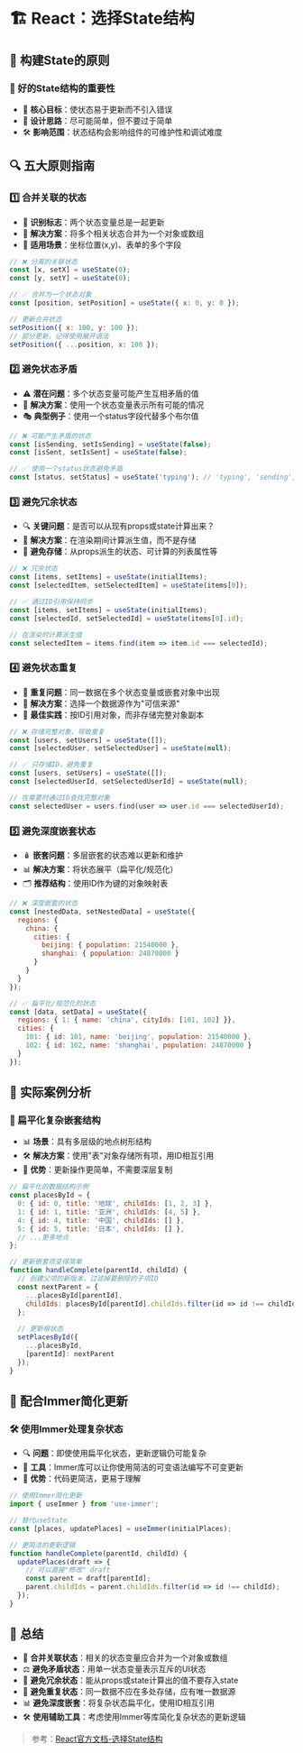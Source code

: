 # 🏗️ React：选择State结构

## 🌟 构建State的原则

### 🧠 好的State结构的重要性
- 🎯 **核心目标**：使状态易于更新而不引入错误
- 🧩 **设计思路**：尽可能简单，但不要过于简单
- 🛠️ **影响范围**：状态结构会影响组件的可维护性和调试难度

## 🔍 五大原则指南

### 1️⃣ 合并关联的状态
- 🔄 **识别标志**：两个状态变量总是一起更新
- 🧩 **解决方案**：将多个相关状态合并为一个对象或数组
- 🌟 **适用场景**：坐标位置(x,y)、表单的多个字段

```jsx
// ❌ 分离的关联状态
const [x, setX] = useState(0);
const [y, setY] = useState(0);

// ✅ 合并为一个状态对象
const [position, setPosition] = useState({ x: 0, y: 0 });

// 更新合并状态
setPosition({ x: 100, y: 100 });
// 部分更新，记得使用展开语法
setPosition({ ...position, x: 100 });
```

### 2️⃣ 避免状态矛盾
- ⚠️ **潜在问题**：多个状态变量可能产生互相矛盾的值
- 🧠 **解决方案**：使用一个状态变量表示所有可能的情况
- 🎭 **典型例子**：使用一个status字段代替多个布尔值

```jsx
// ❌ 可能产生矛盾的状态
const [isSending, setIsSending] = useState(false);
const [isSent, setIsSent] = useState(false);

// ✅ 使用一个status状态避免矛盾
const [status, setStatus] = useState('typing'); // 'typing', 'sending', 'sent'
```

### 3️⃣ 避免冗余状态
- 🔍 **关键问题**：是否可以从现有props或state计算出来？
- 🧮 **解决方案**：在渲染期间计算派生值，而不是存储
- 🚫 **避免存储**：从props派生的状态、可计算的列表属性等

```jsx
// ❌ 冗余状态
const [items, setItems] = useState(initialItems);
const [selectedItem, setSelectedItem] = useState(items[0]);

// ✅ 通过ID引用保持同步
const [items, setItems] = useState(initialItems);
const [selectedId, setSelectedId] = useState(items[0].id);

// 在渲染时计算派生值
const selectedItem = items.find(item => item.id === selectedId);
```

### 4️⃣ 避免状态重复
- 🔄 **重复问题**：同一数据在多个状态变量或嵌套对象中出现
- 🧠 **解决方案**：选择一个数据源作为"可信来源"
- 🌟 **最佳实践**：按ID引用对象，而非存储完整对象副本

```jsx
// ❌ 存储完整对象，导致重复
const [users, setUsers] = useState([]);
const [selectedUser, setSelectedUser] = useState(null);

// ✅ 只存储ID，避免重复
const [users, setUsers] = useState([]);
const [selectedUserId, setSelectedUserId] = useState(null);

// 在需要时通过ID查找完整对象
const selectedUser = users.find(user => user.id === selectedUserId);
```

### 5️⃣ 避免深度嵌套状态
- 🪆 **嵌套问题**：多层嵌套的状态难以更新和维护
- 📊 **解决方案**：将状态展平（扁平化/规范化）
- 🗂️ **推荐结构**：使用ID作为键的对象映射表

```jsx
// ❌ 深度嵌套的状态
const [nestedData, setNestedData] = useState({
  regions: {
    china: {
      cities: {
        beijing: { population: 21540000 },
        shanghai: { population: 24870000 }
      }
    }
  }
});

// ✅ 扁平化/规范化的状态
const [data, setData] = useState({
  regions: { 1: { name: 'china', cityIds: [101, 102] }},
  cities: {
    101: { id: 101, name: 'beijing', population: 21540000 },
    102: { id: 102, name: 'shanghai', population: 24870000 }
  }
});
```

## 🚀 实际案例分析

### 🧩 扁平化复杂嵌套结构
- 📊 **场景**：具有多层级的地点树形结构
- 🛠️ **解决方案**：使用"表"对象存储所有项，用ID相互引用
- 🔑 **优势**：更新操作更简单，不需要深层复制

```jsx
// 扁平化的数据结构示例
const placesById = {
  0: { id: 0, title: '地球', childIds: [1, 2, 3] },
  1: { id: 1, title: '亚洲', childIds: [4, 5] },
  4: { id: 4, title: '中国', childIds: [] },
  5: { id: 5, title: '日本', childIds: [] },
  // ...更多地点
};

// 更新嵌套项变得简单
function handleComplete(parentId, childId) {
  // 创建父项的新版本，过滤掉要删除的子项ID
  const nextParent = {
    ...placesById[parentId],
    childIds: placesById[parentId].childIds.filter(id => id !== childId)
  };
  
  // 更新根状态
  setPlacesById({
    ...placesById,
    [parentId]: nextParent
  });
}
```

## 🌟 配合Immer简化更新

### 🛠️ 使用Immer处理复杂状态
- 🔍 **问题**：即使使用扁平化状态，更新逻辑仍可能复杂
- 🧰 **工具**：Immer库可以让你使用简洁的可变语法编写不可变更新
- 🚀 **优势**：代码更简洁，更易于理解

```jsx
// 使用Immer简化更新
import { useImmer } from 'use-immer';

// 替代useState
const [places, updatePlaces] = useImmer(initialPlaces);

// 更简洁的更新逻辑
function handleComplete(parentId, childId) {
  updatePlaces(draft => {
    // 可以直接"修改" draft
    const parent = draft[parentId];
    parent.childIds = parent.childIds.filter(id => id !== childId);
  });
}
```

## 📝 总结

- 🧩 **合并关联状态**：相关的状态变量应合并为一个对象或数组
- ⚖️ **避免矛盾状态**：用单一状态变量表示互斥的UI状态
- 🧮 **避免冗余状态**：能从props或state计算出的值不要存入state
- 🔄 **避免重复状态**：同一数据不应在多处存储，应有唯一数据源
- 📊 **避免深度嵌套**：将复杂状态扁平化，使用ID相互引用
- 🛠️ **使用辅助工具**：考虑使用Immer等库简化复杂状态的更新逻辑

> 参考：[React官方文档-选择State结构](https://zh-hans.react.dev/learn/choosing-the-state-structure) 